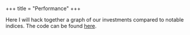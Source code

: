 +++
title = "Performance"
+++

Here I will hack together a graph of our investments compared to notable indices. The code can be found [here](https://github.com/sted9000/tti_graphs).
